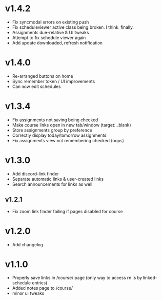 # v1.4.2
+ Fix syncmodal errors on existing push
+ Fix scheduleviewer active class being broken. I think. finally.
+ Assignments due-relative & UI tweaks
+ Attempt to fix schedule viewer again
+ Add update downloaded, refresh notification

# v1.4.0
+ Re-arranged buttons on home
+ Sync remember token / UI improvements
+ Can now edit schedules

# v1.3.4
* Fix assignments not saving being checked
* Make course links open in new tab/window (target: _blank)
* Store assignments group by preference
* Correctly display today/tomorrow assignments
* Fix assignments view not remembering checked (oops)

# v1.3.0
* Add discord-link finder
* Separate automatic links & user-created links
* Search announcements for links as well

## v1.2.1
* Fix zoom link finder failing if pages disabled for course

# v1.2.0
+ Add changelog

# v1.1.0 
+ Properly save links in /course/ page (only way to access rn is by linked-schedule entries)
+ Added notes page to /course/
+ minor ui tweaks
